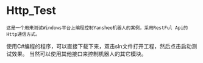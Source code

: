 # Http_Test

    这是一个用来测试Windows平台上编程控制Yanshee机器人的案例，采用RestFul Api的Http通信方式。
使用C#编程的程序，可以直接下载下来，双击sln文件打开工程，然后点击启动测试效果。
当然可以使用其他接口来控制机器人的其它模块。
